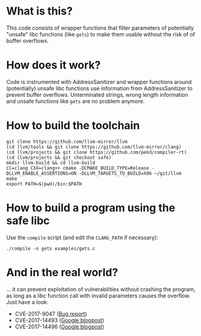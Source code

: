 What is this?
=============

This code consists of wrapper functions that filter parameters of potentially
"unsafe" libc functions (like `gets`) to make them usable without the risk of
of buffer overflows.

How does it work?
=================

Code is instrumented with AddressSanitizer and wrapper functions around
(potentially) unsafe libc functions use information from AddressSanitizer to
prevent buffer overflows. Unterminated strings, wrong length information and
unsafe functions like `gets` are no problem anymore.

How to build the toolchain
==========================

```
git clone https://github.com/llvm-mirror/llvm
(cd llvm/tools && git clone https://github.com/llvm-mirror/clang)
(cd llvm/projects && git clone https://github.com/pekd/compiler-rt)
(cd llvm/projects && git checkout safe)
mkdir llvm-build && cd llvm-build
CC=clang CXX=clang++ cmake -DCMAKE_BUILD_TYPE=Release -DLLVM_ENABLE_ASSERTIONS=ON -DLLVM_TARGETS_TO_BUILD=X86 ~/git/llvm
make
export PATH=$(pwd)/bin:$PATH
```

How to build a program using the safe libc
==========================================

Use the `compile` script (and edit the `CLANG_PATH` if necessary):

```
./compile -o gets examples/gets.c
```

And in the real world?
======================

… it can prevent exploitation of vulnerabilities without crashing the program,
as long as a libc function call with invalid parameters causes the overflow.
Just have a look:

- CVE-2017-9047 ([Bug report](http://www.openwall.com/lists/oss-security/2017/05/15/1))
- CVE-2017-14493 ([Google blogpost](https://security.googleblog.com/2017/10/behind-masq-yet-more-dns-and-dhcp.html))
- CVE-2017-14496 ([Google blogpost](https://security.googleblog.com/2017/10/behind-masq-yet-more-dns-and-dhcp.html))
